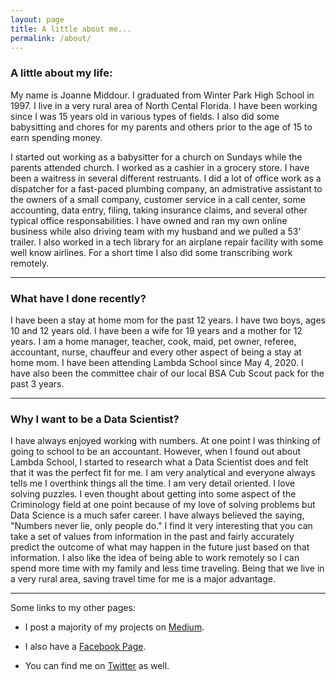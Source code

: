 ```yaml
---
layout: page
title: A little about me...
permalink: /about/
---
```

### A little about my life:
My name is Joanne Middour. I graduated from Winter Park High School in 1997. I live in a very rural area of North Cental Florida. I have been working since I was 15 years old in various types of fields. I also did some babysitting and chores for my parents and others prior to the age of 15 to earn spending money.   

I started out working as a babysitter for a church on Sundays while the parents attended church. I worked as a cashier in a grocery store. I have been a waitress in several different restruants. I did a lot of office work as a dispatcher for a fast-paced plumbing company, an admistrative assistant to the owners of a small company, customer service in a call center, some accounting, data entry, filing, taking insurance claims, and several other typical office responsabilities. I have owned and ran my own online business while also driving team with my husband and we pulled a 53' trailer. I also worked in a tech library for an airplane repair facility with some well know airlines. For a short time I also did some transcribing work remotely.

___

### What have I done recently?
I have been a stay at home mom for the past 12 years. I have two boys, ages 10 and 12 years old. I have been a wife for 19 years and a mother for 12 years. I am a home manager, teacher, cook, maid, pet owner, referee, accountant, nurse, chauffeur and every other aspect of being a stay at home mom. I have been attending Lambda School since May 4, 2020. I have also been the committee chair of our local BSA Cub Scout pack for the past 3 years.

___

### Why I want to be a Data Scientist?
I have always enjoyed working with numbers. At one point I was thinking of going to school to be an accountant. However, when I found out about Lambda School, I started to research what a Data Scientist does and felt that it was the perfect fit for me. I am very analytical and everyone always tells me I overthink things all the time. I am very detail oriented. I love solving puzzles. I even thought about getting into some aspect of the Criminology field at one point because of my love of solving problems but Data Science is a much safer career. I have always believed the saying, "Numbers never lie, only people do." I find it very interesting that you can take a set of values from information in the past and fairly accurately predict the outcome of what may happen in the future just based on that information. I also like the idea of being able to work remotely so I can spend more time with my family and less time traveling. Being that we live in a very rural area, saving travel time for me is a major advantage.

___

Some links to my other pages:

* I post a majority of my projects on [Medium](https://medium.com/@magical_satin_seal_239 "Joanne Middour - Medium Profile").

* I also have a [Facebook Page](https://www.facebook.com/JoJoMiddour "Joanne Middour - Facebook Profile").

* You can find me on [Twitter](https://twitter.com/j_middour "Joanne Middour - Twitter Profile") as well.
